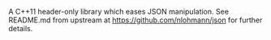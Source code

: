 A C++11 header-only library which eases JSON manipulation.  See README.md from upstream at https://github.com/nlohmann/json for further details.